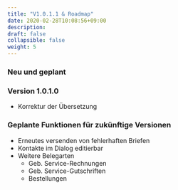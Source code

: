 ```yaml
---
title: "V1.0.1.1 & Roadmap"
date: 2020-02-28T10:08:56+09:00
description: 
draft: false
collapsible: false
weight: 5
---
```


### Neu und geplant

### Version 1.0.1.0
- Korrektur der Übersetzung

### Geplante Funktionen für zukünftige Versionen
- Erneutes versenden von fehlerhaften Briefen
- Kontakte im Dialog editierbar
- Weitere Belegarten
    - Geb. Service-Rechnungen
    - Geb. Service-Gutschriften
    - Bestellungen

